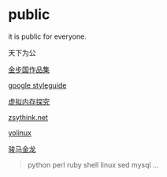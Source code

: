 # public

it is public for everyone.

天下为公

[金步国作品集](http://www.jinbuguo.com/)

[google styleguide](https://google.github.io/styleguide/)

[虚拟内存探究](http://blog.coderhuo.tech/2017/10/19/Virtual_Memory_summary/)

[zsythink.net](http://www.zsythink.net/)

[yolinux](http://yolinux.com)

[骏马金龙](https://www.cnblogs.com/f-ck-need-u/)

> python perl ruby shell linux sed mysql ...
